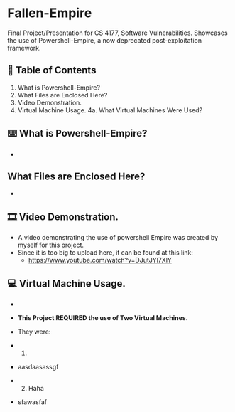 # Fallen-Empire
Final Project/Presentation for CS 4177, Software Vulnerabilities. Showcases the use of Powershell-Empire, a now deprecated post-exploitation framework.

## 🔎 Table of Contents

1. What is Powershell-Empire?
2. What Files are Enclosed Here?
3. Video Demonstration.
4. Virtual Machine Usage.
 4a. What Virtual Machines Were Used?

## ⌨️ What is Powershell-Empire? 

*

## What Files are Enclosed Here?

*

## 🎞️ Video Demonstration.

* A video demonstrating the use of powershell Empire was created by myself for this project.
* Since it is too big to upload here, it can be found at this link:
  * https://www.youtube.com/watch?v=DJutJYl7XlY 

## 💻 Virtual Machine Usage.

*

 * **This Project REQUIRED the use of Two Virtual Machines.**
 * They were:
  * 1. 
   * aasdaasassgf
  * 2. Haha
   * sfawasfaf
